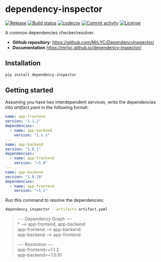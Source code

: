 # dependency-inspector

[![Release](https://img.shields.io/github/v/release/MrLYC/DependencyInspector)](https://img.shields.io/github/v/release/MrLYC/DependencyInspector)
[![Build status](https://img.shields.io/github/actions/workflow/status/MrLYC/DependencyInspector/main.yml?branch=main)](https://github.com/MrLYC/DependencyInspector/actions/workflows/main.yml?query=branch%3Amain)
[![codecov](https://codecov.io/gh/MrLYC/DependencyInspector/branch/main/graph/badge.svg)](https://codecov.io/gh/MrLYC/DependencyInspector)
[![Commit activity](https://img.shields.io/github/commit-activity/m/MrLYC/DependencyInspector)](https://img.shields.io/github/commit-activity/m/MrLYC/DependencyInspector)
[![License](https://img.shields.io/github/license/MrLYC/DependencyInspector)](https://img.shields.io/github/license/MrLYC/DependencyInspector)

A common dependencies checker/resolver.

- **Github repository**: <https://github.com/MrLYC/DependencyInspector/>
- **Documentation** <https://mrlyc.github.io/dependency-inspector/>

## Installation

```bash
pip install dependency-inspector
```

## Getting started

Assuming you have two interdependent services, write the dependencies into *artifact.yaml* in the following format:

```yaml
name: app-frontend
version: "1.1.2"
dependencies:
  - name: app-backend
    version: "1.x.x"
---
name: app-backend
version: "1.0.1"
dependencies:
  - name: app-frontend
    version: ">1.0"
---
name: app-backend
version: "1.0.10"
dependencies:
  - name: app-frontend
    version: ">1.1"
```

Run this command to resolve the dependencies:

```bash
dependency_inspector --artifacts artifact.yaml      
```

> --- Dependency Graph ---  
> \* --> app-frontend, app-backend  
> app-frontend --> app-backend  
> app-backend --> app-frontend  
>   
> --- Resolution ---  
> app-frontend==1.1.2  
> app-backend==1.0.10  